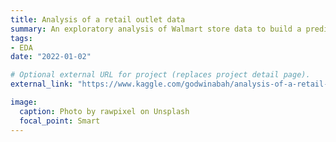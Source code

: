 ```yaml
---
title: Analysis of a retail outlet data
summary: An exploratory analysis of Walmart store data to build a prediction model to forecast demand.
tags:
- EDA
date: "2022-01-02"

# Optional external URL for project (replaces project detail page).
external_link: "https://www.kaggle.com/godwinabah/analysis-of-a-retail-outlet-data"

image:
  caption: Photo by rawpixel on Unsplash
  focal_point: Smart
---
```

